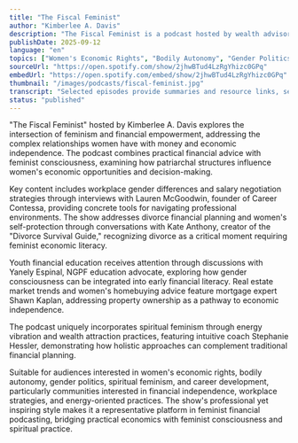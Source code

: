 ```yaml
---
title: "The Fiscal Feminist"
author: "Kimberlee A. Davis"
description: "The Fiscal Feminist is a podcast hosted by wealth advisor Kimberlee A. Davis, focusing on women's relationship with money and emphasizing the integration of financial independence, career development, and psychological energy. The show covers workplace gender differences, divorce financial planning, youth financial education, real estate trends, and energy vibration theory. With a professional and inspiring style, it's suitable for audiences interested in feminist financial practices."
publishDate: 2025-09-12
language: "en"
topics: ["Women's Economic Rights", "Bodily Autonomy", "Gender Politics", "Spiritual Feminism", "Career Development"]
sourceUrl: "https://open.spotify.com/show/2jhwBTud4LzRgYhizc0GPq"
embedUrl: "https://open.spotify.com/embed/show/2jhwBTud4LzRgYhizc0GPq"
thumbnail: "/images/podcasts/fiscal-feminist.jpg"
transcript: "Selected episodes provide summaries and resource links, see aaforce.org or host's official website"
status: "published"
---
```


"The Fiscal Feminist" hosted by Kimberlee A. Davis explores the intersection of feminism and financial empowerment, addressing the complex relationships women have with money and economic independence. The podcast combines practical financial advice with feminist consciousness, examining how patriarchal structures influence women's economic opportunities and decision-making.

Key content includes workplace gender differences and salary negotiation strategies through interviews with Lauren McGoodwin, founder of Career Contessa, providing concrete tools for navigating professional environments. The show addresses divorce financial planning and women's self-protection through conversations with Kate Anthony, creator of the "Divorce Survival Guide," recognizing divorce as a critical moment requiring feminist economic literacy.

Youth financial education receives attention through discussions with Yanely Espinal, NGPF education advocate, exploring how gender consciousness can be integrated into early financial literacy. Real estate market trends and women's homebuying advice feature mortgage expert Shawn Kaplan, addressing property ownership as a pathway to economic independence.

The podcast uniquely incorporates spiritual feminism through energy vibration and wealth attraction practices, featuring intuitive coach Stephanie Hessler, demonstrating how holistic approaches can complement traditional financial planning.

Suitable for audiences interested in women's economic rights, bodily autonomy, gender politics, spiritual feminism, and career development, particularly communities interested in financial independence, workplace strategies, and energy-oriented practices. The show's professional yet inspiring style makes it a representative platform in feminist financial podcasting, bridging practical economics with feminist consciousness and spiritual practice.